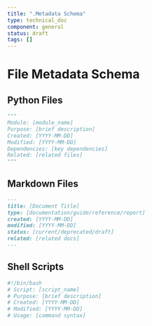 ```yaml
---
title: ".Metadata Schema"
type: technical_doc
component: general
status: draft
tags: []
---
```


# File Metadata Schema

## Python Files

```python
"""
Module: [module_name]
Purpose: [brief description]
Created: [YYYY-MM-DD]
Modified: [YYYY-MM-DD]
Dependencies: [key dependencies]
Related: [related files]
"""
```

## Markdown Files

```markdown
---
title: [Document Title]
type: [documentation/guide/reference/report]
created: [YYYY-MM-DD]
modified: [YYYY-MM-DD]
status: [current/deprecated/draft]
related: [related docs]
---
```

## Shell Scripts

```bash
#!/bin/bash
# Script: [script_name]
# Purpose: [brief description]
# Created: [YYYY-MM-DD]
# Modified: [YYYY-MM-DD]
# Usage: [command syntax]
```
